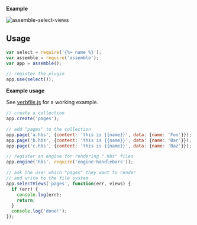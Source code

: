 **Example**

![assemble-select-views](https://cloud.githubusercontent.com/assets/383994/15114173/af5319de-15c6-11e6-8b66-1ff7bcee8ec7.gif)

## Usage

```js
var select = require('{%= name %}');
var assemble = require('assemble');
var app = assemble();

// register the plugin
app.use(select());
```

**Example usage**

See [verbfile.js](verbfile.js) for a working example.

```js
// create a collection
app.create('pages');

// add "pages" to the collection
app.page('a.hbs', {content: 'this is {{name}}', data: {name: 'Foo'}});
app.page('b.hbs', {content: 'this is {{name}}', data: {name: 'Bar'}});
app.page('c.hbs', {content: 'this is {{name}}', data: {name: 'Baz'}});

// register an engine for rendering ".hbs" files
app.engine('hbs', require('engine-handlebars'));

// ask the user which "pages" they want to render
// and write to the file system
app.selectViews('pages', function(err, views) {
  if (err) {
    console.log(err);
    return;
  }
  console.log('done!');
});
```
